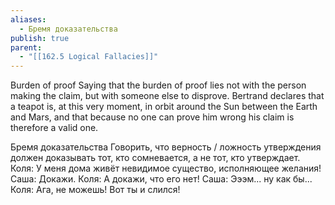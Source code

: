 ```yaml
---
aliases:
  - Бремя доказательства
publish: true
parent:
  - "[[162.5 Logical Fallacies]]"
---
```

Burden of proof
Saying that the burden of proof lies not with the person making the claim, but with someone else to disprove.
Bertrand declares that a teapot is, at this very moment, in orbit around the Sun between the Earth and Mars, and that because no one can prove him wrong his claim is therefore a valid one.

Бремя доказательства
Говорить, что верность / ложность утверждения должен доказывать тот, кто сомневается, а не тот, кто утверждает.
Коля: У меня дома живёт невидимое существо, исполняющее желания!
Саша: Докажи.
Коля: А докажи, что его нет!
Саша: Эээм... ну как бы...
Коля: Ага, не можешь! Вот ты и слился!
